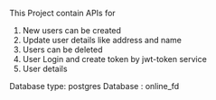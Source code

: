 This Project contain APIs for

1. New users can be created
2. Update user details like address and name
3. Users can be deleted
4. User Login and create token by jwt-token service
5. User details

Database type: postgres
Database : online_fd
